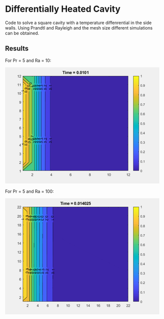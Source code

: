 # Differentially Heated Cavity

Code to solve a square cavity with a temperature diffenrential in the side walls.
Using Prandtl and Rayleigh and the mesh size different simulations can be obtained.

## Results

For Pr = 5 and Ra = 10:

![Temperature](Results/Temp10_10_Pr5_Ra10.gif)

For Pr = 5 and Ra = 100:

![Temperature](Results/Temp20_20_Pr5_Ra100.gif)
